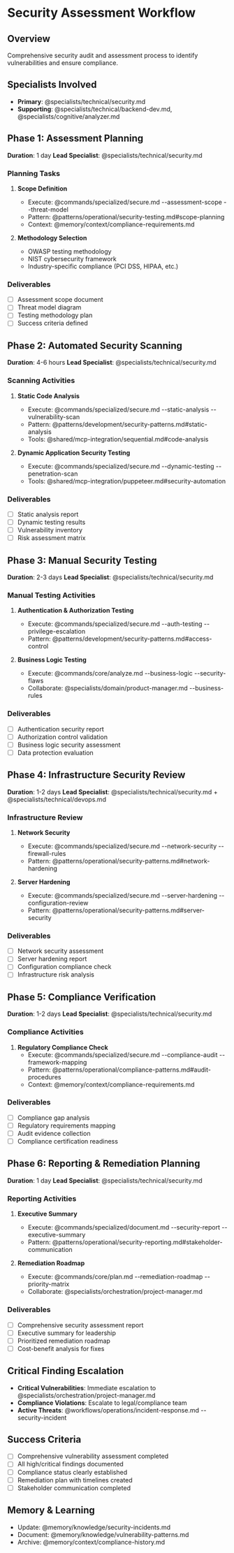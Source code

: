 # Security Assessment Workflow

## Overview
Comprehensive security audit and assessment process to identify vulnerabilities and ensure compliance.

## Specialists Involved
- **Primary**: @specialists/technical/security.md
- **Supporting**: @specialists/technical/backend-dev.md, @specialists/cognitive/analyzer.md

## Phase 1: Assessment Planning
**Duration**: 1 day
**Lead Specialist**: @specialists/technical/security.md

### Planning Tasks
1. **Scope Definition**
   - Execute: @commands/specialized/secure.md --assessment-scope --threat-model
   - Pattern: @patterns/operational/security-testing.md#scope-planning
   - Context: @memory/context/compliance-requirements.md

2. **Methodology Selection**
   - OWASP testing methodology
   - NIST cybersecurity framework
   - Industry-specific compliance (PCI DSS, HIPAA, etc.)

### Deliverables
- [ ] Assessment scope document
- [ ] Threat model diagram
- [ ] Testing methodology plan
- [ ] Success criteria defined

## Phase 2: Automated Security Scanning
**Duration**: 4-6 hours
**Lead Specialist**: @specialists/technical/security.md

### Scanning Activities
1. **Static Code Analysis**
   - Execute: @commands/specialized/secure.md --static-analysis --vulnerability-scan
   - Pattern: @patterns/development/security-patterns.md#static-analysis
   - Tools: @shared/mcp-integration/sequential.md#code-analysis

2. **Dynamic Application Security Testing**
   - Execute: @commands/specialized/secure.md --dynamic-testing --penetration-scan
   - Tools: @shared/mcp-integration/puppeteer.md#security-automation

### Deliverables
- [ ] Static analysis report
- [ ] Dynamic testing results
- [ ] Vulnerability inventory
- [ ] Risk assessment matrix

## Phase 3: Manual Security Testing
**Duration**: 2-3 days
**Lead Specialist**: @specialists/technical/security.md

### Manual Testing Activities
1. **Authentication & Authorization Testing**
   - Execute: @commands/specialized/secure.md --auth-testing --privilege-escalation
   - Pattern: @patterns/development/security-patterns.md#access-control

2. **Business Logic Testing**
   - Execute: @commands/core/analyze.md --business-logic --security-flaws
   - Collaborate: @specialists/domain/product-manager.md --business-rules

### Deliverables
- [ ] Authentication security report
- [ ] Authorization control validation
- [ ] Business logic security assessment
- [ ] Data protection evaluation

## Phase 4: Infrastructure Security Review
**Duration**: 1-2 days
**Lead Specialist**: @specialists/technical/security.md + @specialists/technical/devops.md

### Infrastructure Review
1. **Network Security**
   - Execute: @commands/specialized/secure.md --network-security --firewall-rules
   - Pattern: @patterns/operational/security-patterns.md#network-hardening

2. **Server Hardening**
   - Execute: @commands/specialized/secure.md --server-hardening --configuration-review
   - Pattern: @patterns/operational/security-patterns.md#server-security

### Deliverables
- [ ] Network security assessment
- [ ] Server hardening report
- [ ] Configuration compliance check
- [ ] Infrastructure risk analysis

## Phase 5: Compliance Verification
**Duration**: 1-2 days
**Lead Specialist**: @specialists/technical/security.md

### Compliance Activities
1. **Regulatory Compliance Check**
   - Execute: @commands/specialized/secure.md --compliance-audit --framework-mapping
   - Pattern: @patterns/operational/compliance-patterns.md#audit-procedures
   - Context: @memory/context/compliance-requirements.md

### Deliverables
- [ ] Compliance gap analysis
- [ ] Regulatory requirements mapping
- [ ] Audit evidence collection
- [ ] Compliance certification readiness

## Phase 6: Reporting & Remediation Planning
**Duration**: 1 day
**Lead Specialist**: @specialists/technical/security.md

### Reporting Activities
1. **Executive Summary**
   - Execute: @commands/specialized/document.md --security-report --executive-summary
   - Pattern: @patterns/operational/security-reporting.md#stakeholder-communication

2. **Remediation Roadmap**
   - Execute: @commands/core/plan.md --remediation-roadmap --priority-matrix
   - Collaborate: @specialists/orchestration/project-manager.md

### Deliverables
- [ ] Comprehensive security assessment report
- [ ] Executive summary for leadership
- [ ] Prioritized remediation roadmap
- [ ] Cost-benefit analysis for fixes

## Critical Finding Escalation
- **Critical Vulnerabilities**: Immediate escalation to @specialists/orchestration/project-manager.md
- **Compliance Violations**: Escalate to legal/compliance team
- **Active Threats**: @workflows/operations/incident-response.md --security-incident

## Success Criteria
- [ ] Comprehensive vulnerability assessment completed
- [ ] All high/critical findings documented
- [ ] Compliance status clearly established
- [ ] Remediation plan with timelines created
- [ ] Stakeholder communication completed

## Memory & Learning
- Update: @memory/knowledge/security-incidents.md
- Document: @memory/knowledge/vulnerability-patterns.md
- Archive: @memory/context/compliance-history.md
